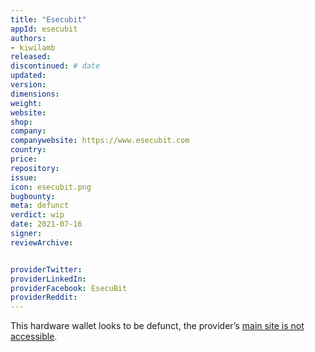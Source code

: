 ```yaml
---
title: "Esecubit"
appId: esecubit
authors:
- kiwilamb
released: 
discontinued: # date
updated:
version:
dimensions: 
weight: 
website: 
shop: 
company: 
companywebsite: https://www.esecubit.com
country: 
price: 
repository: 
issue:
icon: esecubit.png
bugbounty:
meta: defunct
verdict: wip
date: 2021-07-16
signer:
reviewArchive:


providerTwitter: 
providerLinkedIn: 
providerFacebook: EsecuBit
providerReddit: 
---
```


This hardware wallet looks to be defunct, the provider’s [main site is not accessible](https://www.esecubit.com).

